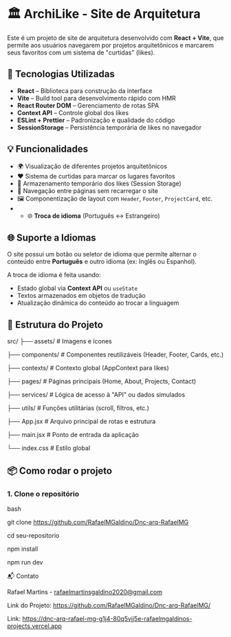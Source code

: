 # 🏛️ ArchiLike - Site de Arquitetura 

Este é um projeto de site de arquitetura desenvolvido com **React + Vite**, que permite aos usuários navegarem por projetos arquitetônicos e marcarem seus favoritos com um sistema de "curtidas" (likes).

## 🚀 Tecnologias Utilizadas

- **React** – Biblioteca para construção da interface
- **Vite** – Build tool para desenvolvimento rápido com HMR
- **React Router DOM** – Gerenciamento de rotas SPA
- **Context API** – Controle global dos likes
- **ESLint + Prettier** – Padronização e qualidade do código
- **SessionStorage** – Persistência temporária de likes no navegador

## 💡 Funcionalidades

- 🌍 Visualização de diferentes projetos arquitetônicos
- ❤️ Sistema de curtidas para marcar os lugares favoritos
- 🧠 Armazenamento temporário dos likes (Session Storage)
- 🔄 Navegação entre páginas sem recarregar o site
- 🖼️ Componentização de layout com `Header`, `Footer`, `ProjectCard`, etc.
- - 🌐 **Troca de idioma** (Português ↔ Estrangeiro)


## 🌐 Suporte a Idiomas

O site possui um botão ou seletor de idioma que permite alternar o conteúdo entre **Português** e outro idioma (ex: Inglês ou Espanhol).

A troca de idioma é feita usando:
- Estado global via **Context API** ou `useState`
- Textos armazenados em objetos de tradução
- Atualização dinâmica do conteúdo ao trocar a linguagem

## 📁 Estrutura do Projeto

src/
├── assets/ # Imagens e ícones 

├── components/ # Componentes reutilizáveis (Header, Footer, Cards, etc.)

├── contexts/ # Contexto global (AppContext para likes)

├── pages/ # Páginas principais (Home, About, Projects, Contact)

├── services/ # Lógica de acesso à "API" ou dados simulados

├── utils/ # Funções utilitárias (scroll, filtros, etc.)

├── App.jsx # Arquivo principal de rotas e estrutura

├── main.jsx # Ponto de entrada da aplicação

└── index.css # Estilo global


## 📦 Como rodar o projeto

### 1. Clone o repositório

bash

git clone https://github.com/RafaelMGaldino/Dnc-arq-RafaelMG

cd seu-repositorio

npm install

npm run dev


📬 Contato

Rafael Martins - rafaelmartinsgaldino2020@gmail.com

Link do Projeto: https://github.com/RafaelMGaldino/Dnc-arq-RafaelMG/

Link: https://dnc-arq-rafael-mg-g1j4-80q5vjj5e-rafaelmgaldinos-projects.vercel.app

